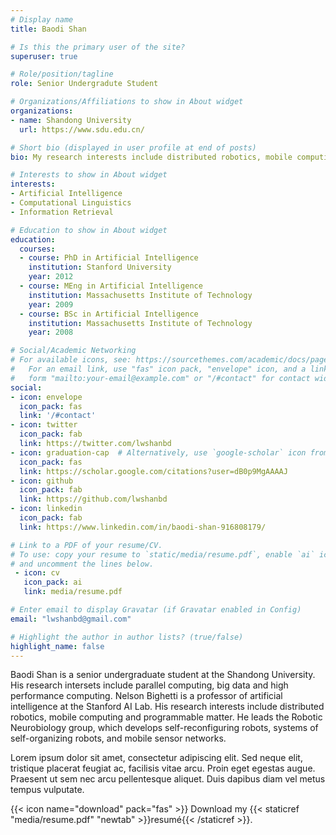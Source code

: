 ```yaml
---
# Display name
title: Baodi Shan

# Is this the primary user of the site?
superuser: true

# Role/position/tagline
role: Senior Undergradute Student

# Organizations/Affiliations to show in About widget
organizations:
- name: Shandong University
  url: https://www.sdu.edu.cn/

# Short bio (displayed in user profile at end of posts)
bio: My research interests include distributed robotics, mobile computing and programmable matter.

# Interests to show in About widget
interests:
- Artificial Intelligence
- Computational Linguistics
- Information Retrieval

# Education to show in About widget
education:
  courses:
  - course: PhD in Artificial Intelligence
    institution: Stanford University
    year: 2012
  - course: MEng in Artificial Intelligence
    institution: Massachusetts Institute of Technology
    year: 2009
  - course: BSc in Artificial Intelligence
    institution: Massachusetts Institute of Technology
    year: 2008

# Social/Academic Networking
# For available icons, see: https://sourcethemes.com/academic/docs/page-builder/#icons
#   For an email link, use "fas" icon pack, "envelope" icon, and a link in the
#   form "mailto:your-email@example.com" or "/#contact" for contact widget.
social:
- icon: envelope
  icon_pack: fas
  link: '/#contact'
- icon: twitter
  icon_pack: fab
  link: https://twitter.com/lwshanbd
- icon: graduation-cap  # Alternatively, use `google-scholar` icon from `ai` icon pack
  icon_pack: fas
  link: https://scholar.google.com/citations?user=dB0p9MgAAAAJ
- icon: github
  icon_pack: fab
  link: https://github.com/lwshanbd
- icon: linkedin
  icon_pack: fab
  link: https://www.linkedin.com/in/baodi-shan-916808179/

# Link to a PDF of your resume/CV.
# To use: copy your resume to `static/media/resume.pdf`, enable `ai` icons in `params.toml`, 
# and uncomment the lines below.
 - icon: cv
   icon_pack: ai
   link: media/resume.pdf

# Enter email to display Gravatar (if Gravatar enabled in Config)
email: "lwshanbd@gmail.com"

# Highlight the author in author lists? (true/false)
highlight_name: false
---
```


Baodi Shan is a senior undergraduate student at the Shandong University. His research intersets include parallel computing, big data and high performance computing.
Nelson Bighetti is a professor of artificial intelligence at the Stanford AI Lab. His research interests include distributed robotics, mobile computing and programmable matter. He leads the Robotic Neurobiology group, which develops self-reconfiguring robots, systems of self-organizing robots, and mobile sensor networks.

Lorem ipsum dolor sit amet, consectetur adipiscing elit. Sed neque elit, tristique placerat feugiat ac, facilisis vitae arcu. Proin eget egestas augue. Praesent ut sem nec arcu pellentesque aliquet. Duis dapibus diam vel metus tempus vulputate.

{{< icon name="download" pack="fas" >}} Download my {{< staticref "media/resume.pdf" "newtab" >}}resumé{{< /staticref >}}.
